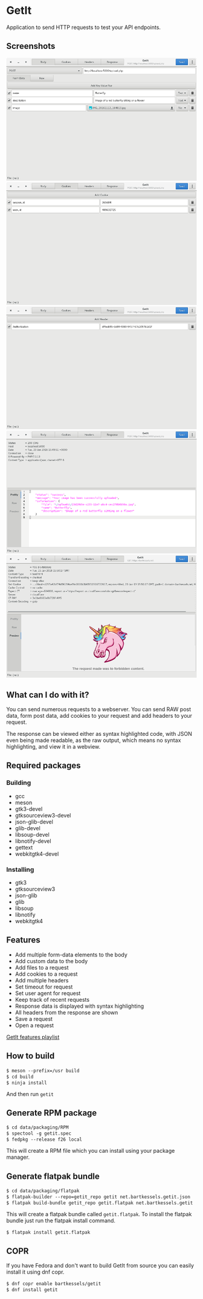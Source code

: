# GetIt

Application to send HTTP requests to test your API endpoints.

## Screenshots

![GetIt Body](data/screenshots/body.png)
![GetIt Cookies](data/screenshots/cookies.png)
![GetIt Headers](data/screenshots/headers.png)
![GetIt Response](data/screenshots/response.png)
![GetIt Response HTML Preview](data/screenshots/response_html_preview.png)

## What can I do with it?

You can send numerous requests to a webserver. You can send RAW post data, 
form post data, add cookies to your request and add headers to your request.

The response can be viewed either as syntax highlighted code, with JSON even
being made readable, as the raw output, which means no syntax highlighting, and
view it in a webview.

## Required packages

### Building
- gcc
- meson
- gtk3-devel
- gtksourceview3-devel
- json-glib-devel
- glib-devel
- libsoup-devel
- libnotify-devel
- gettext
- webkitgtk4-devel

### Installing
- gtk3
- gtksourceview3
- json-glib
- glib
- libsoup
- libnotify
- webkitgtk4

## Features

- Add multiple form-data elements to the body
- Add custom data to the body
- Add files to a request
- Add cookies to a request
- Add multiple headers
- Set timeout for request
- Set user agent for request
- Keep track of recent requests
- Response data is displayed with syntax highlighting
- All headers from the response are shown
- Save a request
- Open a request

[GetIt features playlist](https://www.youtube.com/playlist?list=PLP-QZD6Cd0MWh7969cLZg31gO71s44Bk4)

## How to build

```
$ meson --prefix=/usr build
$ cd build
$ ninja install
```
And then run `getit`

## Generate RPM package

```
$ cd data/packaging/RPM
$ spectool -g getit.spec
$ fedpkg --release f26 local
```

This will create a RPM file which you can install using your package manager.

## Generate flatpak bundle

```
$ cd data/packaging/flatpak
$ flatpak-builder --repo=getit_repo getit net.bartkessels.getit.json
$ flatpak build-bundle getit_repo getit.flatpak net.bartkessels.getit
```

This will create a flatpak bundle called `getit.flatpak`. To install the flatpak bundle
just run the flatpak install command.

```
$ flatpak install getit.flatpak
```

## COPR

If you have Fedora and don't want to build GetIt from source you can easily install it using dnf copr.

```
$ dnf copr enable bartkessels/getit
$ dnf install getit
```

